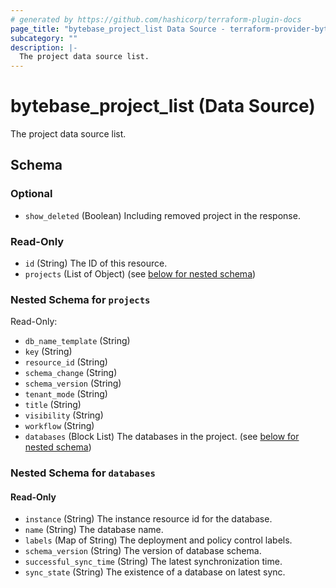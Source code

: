 ```yaml
---
# generated by https://github.com/hashicorp/terraform-plugin-docs
page_title: "bytebase_project_list Data Source - terraform-provider-bytebase"
subcategory: ""
description: |-
  The project data source list.
---
```


# bytebase_project_list (Data Source)

The project data source list.



<!-- schema generated by tfplugindocs -->
## Schema

### Optional

- `show_deleted` (Boolean) Including removed project in the response.

### Read-Only

- `id` (String) The ID of this resource.
- `projects` (List of Object) (see [below for nested schema](#nestedatt--projects))

<a id="nestedatt--projects"></a>
### Nested Schema for `projects`

Read-Only:

- `db_name_template` (String)
- `key` (String)
- `resource_id` (String)
- `schema_change` (String)
- `schema_version` (String)
- `tenant_mode` (String)
- `title` (String)
- `visibility` (String)
- `workflow` (String)
- `databases` (Block List) The databases in the project. (see [below for nested schema](#nestedblock--databases))

<a id="nestedblock--databases"></a>
### Nested Schema for `databases`

#### Read-Only

- `instance` (String) The instance resource id for the database.
- `name` (String) The database name.
- `labels` (Map of String) The  deployment and policy control labels.
- `schema_version` (String) The version of database schema.
- `successful_sync_time` (String) The latest synchronization time.
- `sync_state` (String) The existence of a database on latest sync.
